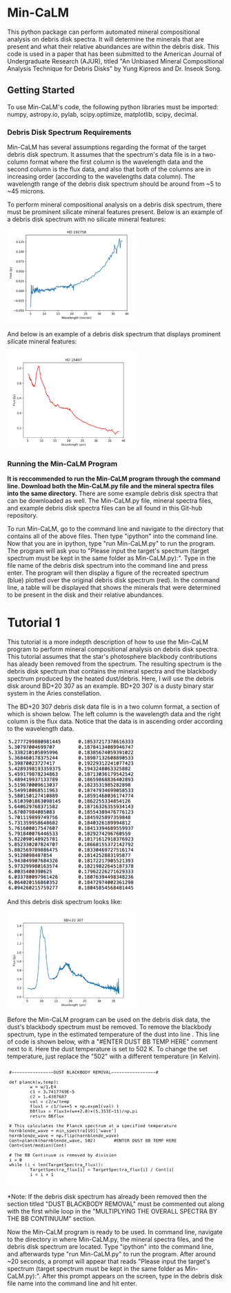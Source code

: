 # Min-CaLM
This python package can perform automated mineral compositional analysis on debris disk spectra. It will determine the minerals that are present and what their relative abundances are within the debris disk. This code is used in a paper that has been submitted to the American Journal of Undergraduate Research (AJUR), titled "An Unbiased Mineral Compositional Analysis Technique for Debris Disks" by Yung Kipreos and Dr. Inseok Song.

## Getting Started
To use Min-CaLM's code, the following python libraries must be imported: numpy, astropy.io, pylab, scipy.optimize, matplotlib, scipy, decimal.

### Debris Disk Spectrum Requirements
Min-CaLM has several assumptions regarding the format of the target debris disk spectrum. It assumes that the spectrum's data file is in a two-column format where the first column is the wavelength data and the second column is the flux data, and also that both of the columns are in increasing order (according to the wavelengths data column). The wavelength range of the debris disk spectrum should be around from ~5 to ~45 microns.

To perform mineral compositional analysis on a debris disk spectrum, there must be prominent silicate mineral features present. Below is an example of a debris disk spectrum with no silicate mineral features:

<img src="/HD192758_Debris_Disk_Spectrum.png" width = 300 >

And below is an example of a debris disk spectrum that displays prominent silicate mineral features:

<img src="/HD15407_Debris_Disk_Spectrum.png" width = 300 >

### Running the Min-CaLM Program
**It is reccommended to run the Min-CaLM program through the command line. Download both the Min-CaLM.py file and the mineral spectra files into the same directory.** There are some example debris disk spectra that can be downloaded as well. The Min-CaLM.py file, mineral spectra files, and example debris disk spectra files can be all found in this Git-hub repository. 

To run Min-CaLM, go to the command line and navigate to the directory that contains all of the above files. Then type "ipython" into the command line. Now that you are in ipython, type "run Min-CaLM.py" to run the program. The program will ask you to "Please input the target's spectrum (target spectrum must be kept in the same folder as Min-CaLM.py):". Type in the file name of the debris disk spectrum into the command line and press enter. The program will then display a figure of the recreated spectrum (blue) plotted over the original debris disk spectrum (red). In the command line, a table will be displayed that shows the minerals that were determined to be present in the disk and their relative abundances.

# Tutorial 1
This tutorial is a more indepth description of how to use the Min-CaLM program to perform mineral compositional analysis on debris disk spectra. This tutorial assumes that the star's photosphere blackbody contributions has aleady been removed from the spectrum. The resulting spectrum is the debris disk spectrum that contains the mineral spectra and the blackbody spectrum produced by the heated dust/debris. Here, I will use the debris disk around BD+20 307 as an example. BD+20 307 is a dusty binary star system in the Aries constellation. 

The BD+20 307 debris disk data file is in a two column format, a section of which is shown below. The left column is the wavelength data and the right column is the flux data. Notice that the data is in ascending order according to the wavelength data. 

<img src="/BD+20_307_Sample_Data.png" width = 300 >

And this debris disk spectrum looks like:

<img src="/BD+20 307_Spectrum.png" width = 300 >

Before the Min-CaLM program can be used on the debris disk data, the dust's blackbody spectrum must be removed. To remove the blackbody spectrum, type in the estimated temperature of the dust into line . This line of code is shown below, with a "#ENTER DUST BB TEMP HERE" comment next to it. Here the dust temperature is set to 502 K. To change the set temperature, just replace the "502" with a different temperature (in Kelvin).

<img src="/BB_Removal_Code.png" width = 400 >

*Note: If the debris disk spectrum has already been removed then the section titled "DUST BLACKBODY REMOVAL" must be commented out along with the first while loop in the "MULTIPLYING THE OVERALL SPECTRA BY THE BB CONTINUUM" section. 

Now the Min-CaLM program is ready to be used. In command line, navigate to the directory in where Min-CaLM.py, the mineral spectra files, and the debris disk spectrum are located. Type "ipython" into the command line, and afterwards type "run Min-CaLM.py" to run the program. After around ~20 seconds, a prompt will appear that reads "Please input the target's spectrum (target spectrum must be kept in the same folder as Min-CaLM.py):". After this prompt appears on the screen, type in the debris disk file name into the command line and hit enter. 














